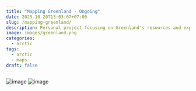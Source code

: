 ```yaml
---
title: "Mapping Greenland - Ongoing"
date: 2025-10-20T13:03:07+07:00
slug: /mapping-greenland/
description: Personal project focusing on Greenland's resources and exploitation
image: images/greenland.png
categories:
  - arctic
tags:
  - arctic
  - maps
draft: false
---
```


![image](/images/greenland2.png)
![image](/images/greenland3.png)

